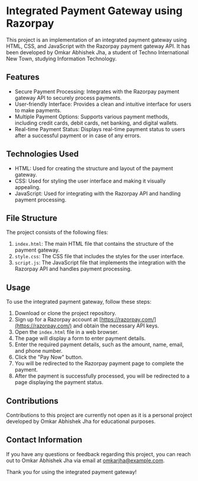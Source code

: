 # Integrated Payment Gateway using Razorpay

This project is an implementation of an integrated payment gateway using HTML, CSS, and JavaScript with the Razorpay payment gateway API. It has been developed by Omkar Abhishek Jha, a student of Techno International New Town, studying Information Technology.

## Features

- Secure Payment Processing: Integrates with the Razorpay payment gateway API to securely process payments.
- User-friendly Interface: Provides a clean and intuitive interface for users to make payments.
- Multiple Payment Options: Supports various payment methods, including credit cards, debit cards, net banking, and digital wallets.
- Real-time Payment Status: Displays real-time payment status to users after a successful payment or in case of any errors.

## Technologies Used

- HTML: Used for creating the structure and layout of the payment gateway.
- CSS: Used for styling the user interface and making it visually appealing.
- JavaScript: Used for integrating with the Razorpay API and handling payment processing.

## File Structure

The project consists of the following files:

1. `index.html`: The main HTML file that contains the structure of the payment gateway.
2. `style.css`: The CSS file that includes the styles for the user interface.
3. `script.js`: The JavaScript file that implements the integration with the Razorpay API and handles payment processing.

## Usage

To use the integrated payment gateway, follow these steps:

1. Download or clone the project repository.
2. Sign up for a Razorpay account at [https://razorpay.com/](https://razorpay.com/) and obtain the necessary API keys.
3. Open the `index.html` file in a web browser.
4. The page will display a form to enter payment details.
5. Enter the required payment details, such as the amount, name, email, and phone number.
6. Click the "Pay Now" button.
7. You will be redirected to the Razorpay payment page to complete the payment.
8. After the payment is successfully processed, you will be redirected to a page displaying the payment status.

## Contributions

Contributions to this project are currently not open as it is a personal project developed by Omkar Abhishek Jha for educational purposes.

## Contact Information

If you have any questions or feedback regarding this project, you can reach out to Omkar Abhishek Jha via email at [omkarjha@example.com](mailto:omkarjha@example.com).

Thank you for using the integrated payment gateway!
